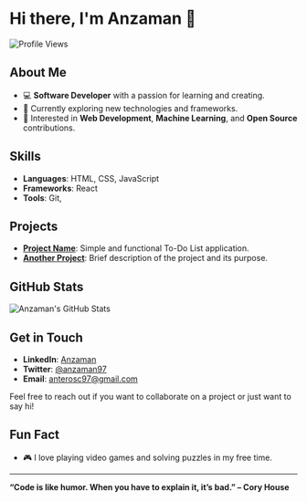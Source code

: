 # Hi there, I'm Anzaman 👋

![Profile Views](https://komarev.com/ghpvc/?username=anzaman97&color=blueviolet)

## About Me

- 💻 **Software Developer** with a passion for learning and creating.
- 🌱 Currently exploring new technologies and frameworks.
- 🚀 Interested in **Web Development**, **Machine Learning**, and **Open Source** contributions.

## Skills

- **Languages**: HTML, CSS, JavaScript
- **Frameworks**: React
- **Tools**: Git,

## Projects

- **[Project Name](https://github.com/anzaman97/todo-app)**: Simple and functional To-Do List application.
- **[Another Project](https://github.com/anzaman97/another-project)**: Brief description of the project and its purpose.

## GitHub Stats

![Anzaman's GitHub Stats](https://github-readme-stats.vercel.app/api?username=anzaman97&show_icons=true&theme=radical)

## Get in Touch

- **LinkedIn**: [Anzaman](https://www.linkedin.com/in/anzaman97)
- **Twitter**: [@anzaman97](https://twitter.com/anzaman97)
- **Email**: anterosc97@gmail.com

Feel free to reach out if you want to collaborate on a project or just want to say hi!

## Fun Fact

- 🎮 I love playing video games and solving puzzles in my free time.

---

**“Code is like humor. When you have to explain it, it’s bad.” – Cory House**
